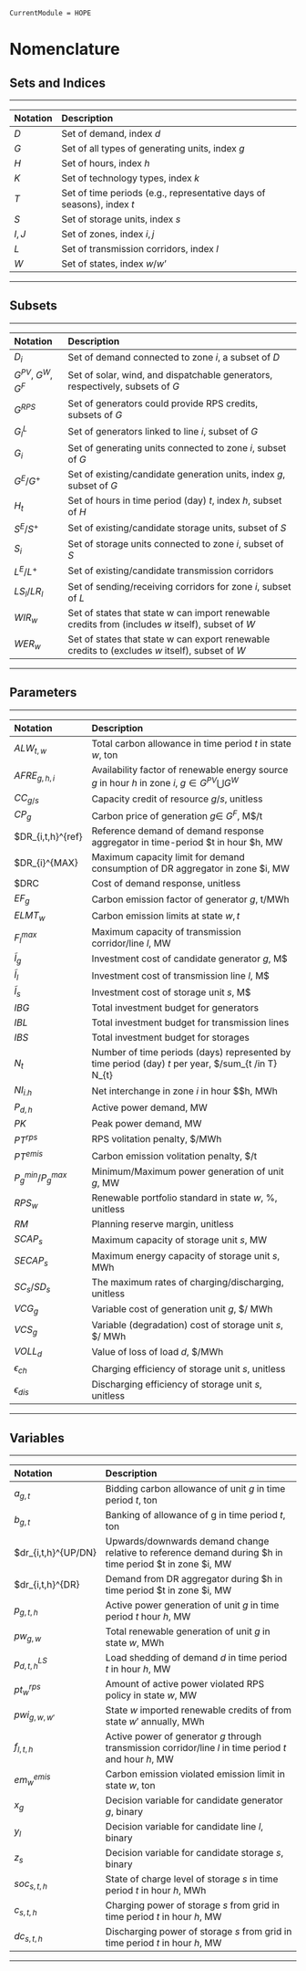 
```@meta
CurrentModule = HOPE
```

# Nomenclature

## Sets and Indices
---
|**Notation** | **Description**|
| :------------ | :-----------|
|$D$ |Set of demand, index $d$|
|$G$ |Set of all types of generating units, index $g$|
|$H$ |Set of hours, index $h$|
|$K$ |Set of technology types, index $k$|
|$T$ |Set of time periods (e.g., representative days of seasons), index $t$|
|$S$ |Set of storage units, index $s$|
|$I,J$ |Set of zones, index $i,j$|
|$L$ |Set of transmission corridors, index $l$|
|$W$ |Set of states, index $w/w’$|
---
## Subsets
---
|**Notation** | **Description**|
| :------------ | :-----------|
|$D_{i}$ | Set of demand connected to zone $i$, a subset of $D$|
|$G^{PV}$, $G^{W}$, $G^{F}$ | Set of solar, wind, and dispatchable generators, respectively, subsets of $G$|
|$G^{RPS}$ | Set of generators could provide RPS credits, subsets of $G$| 
|$G^{L}_{l}$ | Set of generators linked to line $i$, subset of $G$|  
|$G_{i}$ | Set of generating units connected to zone $i$, subset of $G$|  
|$G^{E}/G^{+}$ | Set of existing/candidate generation units, index $g$, subset of $G$|
|$H_{t}$ | Set of hours in time period (day) $t$, index $h$, subset of $H$|
|$S^{E}/S^{+}$ | Set of existing/candidate storage units, subset of $S$|
|$S_{i}$ | Set of storage units connected to zone $i$, subset of $S$|
|$L^{E}/L^{+}$ | Set of existing/candidate transmission corridors|
|$LS_{l}/LR_{l}$ | Set of sending/receiving corridors for zone $i$, subset of $L$|
|$WIR_{w}$ | Set of states that state w can import renewable credits from (includes $w$ itself), subset of $W$|
|$WER_{w}$ | Set of states that state w can export renewable credits to (excludes $w$ itself), subset of $W$|
---
## Parameters
---
|**Notation** | **Description**|
| :------------ | :-----------|
|$ALW_{t,w}$ | Total carbon allowance in time period $t$ in state $w$, ton|
|$AFRE_{g,h,i}$ | Availability factor of renewable energy source $g$ in hour $h$ in zone $i$, $g \in G^{PV} \bigcup G^{W}$|
|$CC_{g/s}$ | Capacity credit of resource $g/s$, unitless|
|$CP_{g}$ | Carbon price of generation $g \in\ G^{F}$, M$/t|
|$DR_{i,t,h}^{ref} | Reference demand of demand response aggregator in time-period $t in hour $h, MW|
|$DR_{i}^{MAX} | Maximum capacity limit for demand consumption of DR aggregator in zone $i, MW|
|$DRC| Cost of demand response, unitless|
|$EF_{g}$ | Carbon emission factor of generator $g$, t/MWh|
|$ELMT_{w}$ | Carbon emission limits at state $w, t$|
|$F^{max}_{l}$ | Maximum capacity of transmission corridor/line $l$, MW|
|$\tilde{I}_{g}$ | Investment cost of candidate generator $g$, M$|
|$\tilde{I}_{l}$ | Investment cost of  transmission line $l$, M$|
|$\tilde{I}_{s}$ | Investment cost of  storage unit $s$, M$|
|$IBG$ | Total investment budget for generators|
|$IBL$ | Total investment budget for transmission lines|
|$IBS$ | Total investment budget for storages|
|$N_{t}$ | Number of time periods (days) represented by time period (day) $t$ per year, $/sum_{t /in T} N_{t} |H_{t}| = 8760$|
|$NI_{i.h}$ | Net interchange in zone $i$ in hour $$h, MWh|
|$P_{d,h}$ | Active power demand, MW|
|$PK$ | Peak power demand, MW|
|$PT^{rps}$ | RPS volitation penalty, $/MWh|
|$PT^{emis}$ | Carbon emission volitation penalty, $/t|
|$P_{g}^{min}/P_{g}^{max}$ | Minimum/Maximum power generation of unit $g$, MW|
|$RPS_{w}$ | Renewable portfolio standard in state $w$, %, unitless|
|$RM$ | Planning reserve margin, unitless|
|$SCAP_{s}$ | Maximum capacity of storage unit $s$, MW|
|$SECAP_{s}$ | Maximum energy capacity of storage unit $s$, MWh|
|$SC_{s}/SD_{s}$ |  The maximum rates of charging/discharging, unitless|
|$VCG_{g}$ | Variable cost of generation unit $g$, $/ MWh|
|$VCS_{g}$ | Variable (degradation) cost of storage unit $s$, $/ MWh|
|$VOLL_{d}$ | Value of loss of load $d$, $/MWh|
|$\epsilon_{ch}$ | Charging efficiency of storage unit $s$, unitless|
|$\epsilon_{dis}$ | Discharging efficiency of storage unit $s$, unitless|
---
## Variables
---
|**Notation** | **Description**|
| :------------ | :-----------|
|$a_{g,t}$ | Bidding carbon allowance of unit $g$ in time period $t$, ton|
|$b_{g,t}$ | Banking of allowance of g in time period $t$, ton|
|$dr_{i,t,h}^{UP/DN} | Upwards/downwards demand change relative to reference demand during $h in time period $t in zone $i, MW|
|$dr_{i,t,h}^{DR} | Demand from DR aggregator during $h in time period $t in zone $i, MW|
|$p_{g,t,h}$ | Active power generation of unit $g$ in time period $t$ hour $h$, MW|
|$pw_{g,w}$ | Total renewable generation of unit $g$ in state $w$, MWh|
|$p^{LS}_{d,t,h}$ | Load shedding of demand $d$ in time period $t$ in hour $h$, MW|
|$pt^{rps}_{w}$ | Amount of active power violated RPS policy in state $w$, MW|
|$pwi_{g,w,w'}$ | State $w$ imported renewable credits of from state $w'$ annually, MWh|
|$f_{l,t,h}$ | Active power of generator $g$ through transmission corridor/line $l$ in time period $t$ and hour $h$, MW|
|$em^{emis}_{w}$ | Carbon emission violated emission limit in state $w$, ton|
|$x_{g}$ | Decision variable for candidate generator $g$, binary|
|$y_{l}$ | Decision variable for candidate line $l$, binary|
|$z_{s}$ | Decision variable for candidate storage $s$, binary|
|$soc_{s,t,h}$ | State of charge level of storage $s$ in time period $t$ in hour $h$, MWh|
|$c_{s,t,h}$ | Charging power of storage $s$ from grid in time period $t$ in hour $h$, MW|
|$dc_{s,t,h}$ | Discharging power of storage $s$ from grid in time period $t$ in hour $h$, MW|
---

